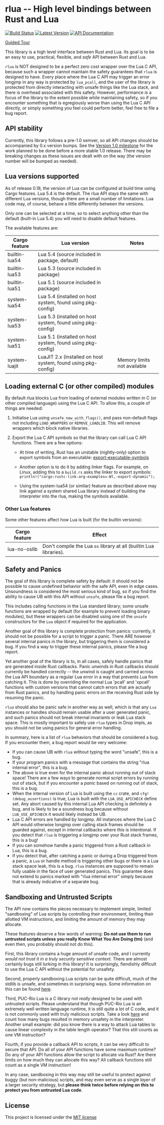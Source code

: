 # rlua -- High level bindings between Rust and Lua

[![Build Status](https://img.shields.io/circleci/project/github/amethyst/rlua.svg)](https://circleci.com/gh/amethyst/rlua)
[![Latest Version](https://img.shields.io/crates/v/rlua.svg)](https://crates.io/crates/rlua)
[![API Documentation](https://docs.rs/rlua/badge.svg)](https://docs.rs/rlua)

[Guided Tour](examples/guided_tour.rs)

This library is a high level interface between Rust and Lua.  Its goal is to be
an easy to use, practical, flexible, and *safe* API between Rust and Lua.

`rlua` is NOT designed to be a perfect zero cost wrapper over the Lua C API,
because such a wrapper cannot maintain the safety guarantees that `rlua` is
designed to have.  Every place where the Lua C API may trigger an error longjmp
in any way is protected by `lua_pcall`, and the user of the library is protected
from directly interacting with unsafe things like the Lua stack, and there is
overhead associated with this safety.  However, performance *is* a focus of the
library to the extent possible while maintaining safety, so if you encounter
something that is egregiously worse than using the Lua C API directly, or simply
something you feel could perform better, feel free to file a bug report.

## API stability

Currently, this library follows a pre-1.0 semver, so all API changes should be
accompanied by 0.x version bumps.  See the [Version 1.0
milestone](https://github.com/amethyst/rlua/milestone/1) for the work planned
to be done before a more stable 1.0 release.  There may be breaking changes as
these issues are dealt with on the way (the version number will be bumped as
needed).

## Lua versions supported

As of release 0.18, the version of Lua can be configured at build time using
Cargo features.  Lua 5.4 is the default.  The rlua API stays the same with
different Lua versions, though there are a small number of limitations.  Lua
code may, of course, behave a little differently between the versions.

Only one can be selected at a time, so to select anything
other than the default (built-in Lua 5.4) you will need to disable default
features.

The available features are:

| Cargo feature | Lua version | Notes |
| ------------- | ----------- | ----- |
| builtin-lua54 | Lua 5.4 (source included in package, default) | |
| builtin-lua53 | Lua 5.3 (source included in package) | |
| builtin-lua51 | Lua 5.1 (source included in package) | |
| system-lua54 | Lua 5.4 (installed on host system, found using pkg-config) | |
| system-lua53 | Lua 5.3 (installed on host system, found using pkg-config) | |
| system-lua51 | Lua 5.1 (installed on host system, found using pkg-config) | |
| system-luajit | LuaJIT 2.x (installed on host system, found using pkg-config) | Memory limits not available |

## Loading external C (or other compiled) modules

By default rlua blocks Lua from loading of external modules written in C (or
other compiled language) using the Lua C API.  To allow this, a couple of
things are needed:

1. Initialise Lua using `unsafe_new_with_flags()`, and pass non-default flags
   not including `LOAD_WRAPPERS` or `REMOVE_LOADLIB`.  This will remove
   wrappers which block native libraries.

2. Export the Lua C API symbols so that the library can call Lua C API
   functions.  There are a few options:

   * At time of writing, Rust has an unstable (nightly-only) option to export
     symbols from an executable:
     [export-executable-symbols](https://github.com/rust-lang/rfcs/pull/2841)

   * Another option is to do it by adding linker flags.  For example, on Linux,
     adding this to a `build.rs` asks the linker to export symbols:
     `println!("cargo:rustc-link-arg-examples=-Wl,-export-dynamic");`

   * Using the system-lua54 (or similar) feature as described above may link
     against a system shared Lua library instead of building the interpreter
     into the rlua, making the symbols available.

### Other Lua features

Some other features affect how Lua is built (for the builtin versions):

| Cargo feature | Effect |
| ------------- | ------ |
| lua-no-oslib | Don't compile the Lua `os` library at all (builtin Lua libraries). |

## Safety and Panics

The goal of this library is complete safety by default: it should not be
possible to cause undefined behavior with the safe API, even in edge cases.
Unsoundness is considered the most serious kind of bug, so if you find the
ability to cause UB with this API without `unsafe`, please file a bug report.

This includes calling functions in the Lua standard library; some unsafe
functions are wrapped by default (for example to prevent loading binary
modules), but these wrappers can be disabled using one of the `unsafe`
constructors for the `Lua` object if required for the application.

Another goal of this library is complete protection from panics: currently, it
should not be possible for a script to trigger a panic.  There ARE however
several internal panics in the library, but triggering them is considered a bug.
If you find a way to trigger these internal panics, please file a bug report.

Yet another goal of the library is to, in all cases, safely handle panics that
are generated inside Rust callbacks.  Panic unwinds in Rust callbacks should
currently be handled correctly -- the unwind is caught and carried across the
Lua API boundary as a regular Lua error in a way that prevents Lua from catching
it.  This is done by overriding the normal Lua 'pcall' and 'xpcall' functions
with custom versions that cannot catch errors that are actually from Rust
panics, and by handling panic errors on the receiving Rust side by resuming the
panic.

`rlua` should also be panic safe in another way as well, which is that any `Lua`
instances or handles should remain usable after a user generated panic, and such
panics should not break internal invariants or leak Lua stack space.  This is
mostly important to safely use `rlua` types in Drop impls, as you should not be
using panics for general error handling.

In summary, here is a list of `rlua` behaviors that should be considered a bug.
If you encounter them, a bug report would be very welcome:

  * If you can cause UB with `rlua` without typing the word "unsafe", this is a
    bug.
  * If your program panics with a message that contains the string "rlua
    internal error", this is a bug.
  * The above is true even for the internal panic about running out of stack
    space!  There are a few ways to generate normal script errors by running out
    of stack, but if you encounter a *panic* based on running out of stack, this
    is a bug.
  * When the internal version of Lua is built using the `cc` crate, and
    `cfg!(debug_assertions)` is true, Lua is built with the `LUA_USE_APICHECK`
    define set.  Any abort caused by this internal Lua API checking is
    definitely a bug, and is likely to be a soundness bug because without
    `LUA_USE_APICHECK` it would likely instead be UB.
  * Lua C API errors are handled by longjmp.  All instances where the Lua C API
    would otherwise longjmp over calling stack frames should be guarded against,
    except in internal callbacks where this is intentional.  If you detect that
    `rlua` is triggering a longjmp over your Rust stack frames, this is a bug!
  * If you can somehow handle a panic triggered from a Rust callback in Lua,
    this is a bug.
  * If you detect that, after catching a panic or during a Drop triggered from a
    panic, a `Lua` or handle method is triggering other bugs or there is a Lua
    stack space leak, this is a bug.  `rlua` instances are supposed to remain
    fully usable in the face of user generated panics.  This guarantee does not
    extend to panics marked with "rlua internal error" simply because that is
    already indicative of a separate bug.

## Sandboxing and Untrusted Scripts

The API now contains the pieces necessary to implement simple, limited
"sandboxing" of Lua scripts by controlling their environment, limiting their
allotted VM instructions, and limiting the amount of memory they may allocate.

These features deserve a few words of warning: **Do not use them to run
untrusted scripts unless you really Know What You Are Doing (tm)** (and even
then, you probably should not do this).

First, this library contains a huge amount of unsafe code, and I currently
*would not trust it in a truly security sensitive context*.  There are almost
certainly bugs still lurking in this library!  It is surprisingly, fiendishly
difficult to use the Lua C API without the potential for unsafety.

Second, properly sandboxing Lua scripts can be quite difficult, much of the
stdlib is unsafe, and sometimes in surprising ways.  Some information on this
can be found [here](http://lua-users.org/wiki/SandBoxes).

Third, PUC-Rio Lua is a C library not *really* designed to be used with
untrusted scripts.  Please understand that though PUC-Rio Lua is an extremely
well written language runtime, it is still quite a lot of C code, and it is not
commonly used with truly malicious scripts.  Take a look
[here](https://www.lua.org/bugs.html) and count how many bugs resulted in memory
unsafety in the interpreter.  Another small example: did you know there is a way
to attack Lua tables to cause linear complexity in the table length operator?
That this still counts as one VM instruction?

Fourth, if you provide a callback API to scripts, it can be very difficult to
secure that API.  Do all of your API functions have some maximum runtime?  Do
any of your API functions allow the script to allocate via Rust?  Are there
limits on how much they can allocate this way?  All callback functions still
count as a single VM instruction!

In any case, sandboxing in this way may still be useful to protect against buggy
(but non-malicious) scripts, and may even serve as a single *layer* of a larger
security strategy, but **please think twice before relying on this to protect
you from untrusted Lua code**.

## License

This project is licensed under the [MIT license](LICENSE)
